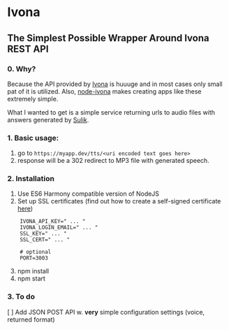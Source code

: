 # Ivona

## The Simplest Possible Wrapper Around Ivona REST API

### 0. Why? 

Because the API provided by [Ivona](http://www.ivona.com/en/) is huuuge and in most cases only small pat of it is utilized. Also, [node-ivona](https://github.com/pilwon/node-ivona) makes creating apps like these extremely simple.

What I wanted to get is a simple service returning urls to audio files with answers generated by [Sulik](https://github.com/paprikka/sulik).

### 1. Basic usage:

1. go to `https://myapp.dev/tts/<uri encoded text goes here>`
2. response will be a 302 redirect to MP3 file with generated speech.

### 2. Installation

1. Use ES6 Harmony compatible version of NodeJS
2. Set up SSL certificates (find out how to create a self-signed certificate [here](https://devcenter.heroku.com/articles/ssl-certificate-self))

```
    IVONA_API_KEY=" ... "
    IVONA_LOGIN_EMAIL=" ... "
    SSL_KEY=" ... "
    SSL_CERT=" ... "

    # optional
    PORT=3003

```
3. npm install 
4. npm start

### 3. To do

[ ] Add JSON POST API w. **very** simple configuration settings (voice, returned format)